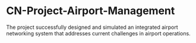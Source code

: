 # CN-Project-Airport-Management
The project successfully designed and simulated an integrated airport networking system that addresses current challenges in airport operations.
